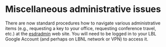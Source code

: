 # Miscellaneous administrative issues

There are now standard procedures how to navigate various administrative items (e.g., requesting a key to your office, requesting conference travel, etc.) at the [esdradmin](https://sites.google.com/a/lbl.gov/esdradmin/) web site. You will need to be logged in to your LBL Google Account (and perhaps on LBNL network or VPN) to access it.
